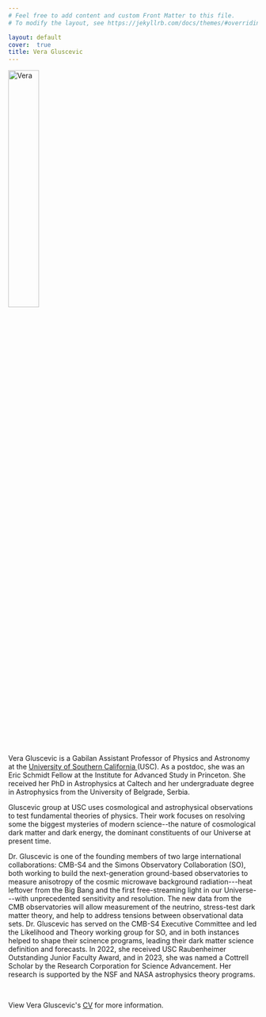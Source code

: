 ```yaml
---
# Feel free to add content and custom Front Matter to this file.
# To modify the layout, see https://jekyllrb.com/docs/themes/#overriding-theme-defaults

layout: default
cover:  true
title: Vera Gluscevic
---
```

<img align="center" src="{{veragluscevic.github.io}}/assets/img/vera-bb.jpg" alt="Vera" width="35%" >


Vera Gluscevic is a Gabilan Assistant Professor of Physics and Astronomy at the <a href="https://dornsife.usc.edu/physics/"> University of Southern California </a> (USC). As a postdoc, she was an Eric Schmidt Fellow at the Institute for Advanced Study in Princeton. She received her PhD in Astrophysics at Caltech and her undergraduate degree in Astrophysics from the University of Belgrade, Serbia. 

Gluscevic group at USC uses cosmological and astrophysical observations to test fundamental theories of physics. Their work focuses on resolving some the biggest mysteries of modern science--the nature of cosmological dark matter and dark energy, the dominant constituents of our Universe at present time.  

Dr. Gluscevic is one of the founding members of two large international collaborations: CMB-S4 and the Simons Observatory Collaboration (SO), both working to build the next-generation ground-based observatories to measure anisotropy of the cosmic microwave background radiation---heat leftover from the Big Bang and the first free-streaming light in our Universe---with unprecedented sensitivity and resolution. The new data from the CMB observatories will allow measurement of the neutrino, stress-test dark matter theory, and help to address tensions between observational data sets. Dr. Gluscevic has served on the CMB-S4 Executive Committee and led the Likelihood and Theory working group for SO, and in both instances helped to shape their scinence programs, leading their dark matter science definition and forecasts. In 2022, she received USC Raubenheimer Outstanding Junior Faculty Award, and in 2023, she was named a Cottrell Scholar by the Research Corporation for Science Advancement. Her research is supported by the NSF and NASA astrophysics theory programs.

<br>

View Vera Gluscevic's [CV](./CV.pdf) for more information.





